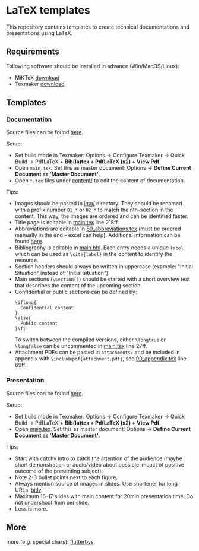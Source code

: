 # LaTeX templates
This repository contains templates to create technical documentations and presentations using LaTeX.

## Requirements 
Following software should be installed in advance (Win/MacOS/Linux):
- MiKTeX [download](https://miktex.org/download)
- Texmaker [download](https://www.xm1math.net/texmaker/download.html)

## Templates

### Documentation
Source files can be found [here](documentation/).

Setup:
- Set build mode in Texmaker: Options &rarr; Configure Texmaker &rarr; Quick Build &rarr; PdfLaTeX + **Bib(la)tex + PdfLaTeX (x2) + View Pdf**.
- Open `main.tex`. Set this as master document: Options &rarr; **Define Current Document as 'Master Document'**.
- Open `*.tex` files under [content/](documentation/content/) to edit the content of documentation.

Tips:
- Images should be pasted in [img/](documentation/img/) directory. They should be renamed with a prefix number `01_*` or `02_*` to match the nth-section in the content. This way, the images are ordered and can be identified faster.
- Title page is editable in [main.tex](documentation/main.tex) line 218ff.
- Abbreviations are editable in [80_abbreviations.tex](documentation/content/80_abbreviations.tex) (must be ordered manually in the end - excel can help). Additional information can be found [here](http://ctan.math.illinois.edu/macros/latex/contrib/acronym/acronym.pdf).
- Bibliography is editable in [main.bbl](documentation/content/main.bbl). Each entry needs a unique `label` which can be used as `\cite{label}` in the content to identify the resource.
- Section headers should always be written in uppercase (example: "Initial Situation" instead of "Initial situation").
- Main sections (`\section()`) should be started with a short overview text that describes the content of the upcoming section.
- Confidential or public sections can be defined by:
  ```
  \iflong{
	Confidential content
  }
  \else{
	Public content
  }\fi
  ```
  To switch between the compiled versions, either `\longtrue` or `\longfalse` can be uncommented in [main.tex](documentation/content/main.tex) line 27ff.
- Attachment PDFs can be pasted in `attachments/` and be included in appendix with `\includepdf{attachment.pdf}`, see [90_appendix.tex](content/90_appendix.tex) line 69ff.

### Presentation
Source files can be found [here](presentation/).

Setup:
- Set build mode in Texmaker: Options &rarr; Configure Texmaker &rarr; Quick Build &rarr; PdfLaTeX + **Bib(la)tex + PdfLaTeX (x2) + View Pdf**.
- Open [main.tex](documentation/main.tex). Set this as master document: Options &rarr; **Define Current Document as 'Master Document'**.

Tips:
- Start with catchy intro to catch the attention of the audience (maybe short demonstration or audio/video about possible impact of positive outcome of the presenting subject).
- Note 2-3 bullet points next to each figure.
- Always mention source of images in slides. Use shortener for long URLs: [bitly](https://bitly.com).
- Maximum 16-17 slides with main content for 20min presentation time. Do not undershoot 1min per slide.
- Less is more.

## More 

more (e.g. special chars):
[flutterbys](https://www.flutterbys.com.au/stats/tut/tut17.1.html)